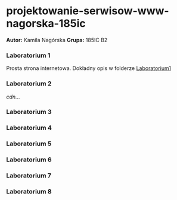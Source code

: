 # projektowanie-serwisow-www-nagorska-185ic
**Autor:** Kamila Nagórska
**Grupa:** 185IC B2

### Laboratorium 1 
Prosta strona internetowa.
Dokładny opis w folderze [Laboratorium1](https://github.com/kamilanagorska/projektowanie-serwisow-www-nagorska-185ic/tree/main/Laboratorium1)
### Laboratorium 2
*cdn...*
### Laboratorium 3
### Laboratorium 4
### Laboratorium 5
### Laboratorium 6
### Laboratorium 7
### Laboratorium 8

